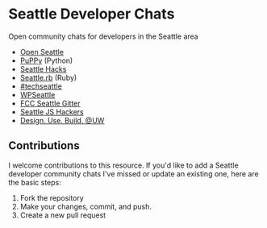 # Seattle Developer Chats
Open community chats for developers in the Seattle area

* [Open Seattle](https://openseattleslack.herokuapp.com/)
* [PuPPy](https://pugetsoundpython-slack.herokuapp.com/) (Python)
* [Seattle Hacks](https://seattlehacks.herokuapp.com)
* [Seattle.rb](https://seattlerbslack.herokuapp.com/) (Ruby)
* [#techseattle](https://launchpass.com/techseattle)
* [WPSeattle](https://wpseattleslack.wordpress.com/)
* [FCC Seattle Gitter](gitter.im/fccseattle/community)
* [Seattle JS Hackers](https://seattlejshackers.slack.com/join/shared_invite/enQtMzYzMDcwNzQ3Nzk0LTcxZDI5NjA1MjIwYzdkYjQ5ZDhhYjVlNzg1MjljZTg5NjU1YTRlYzhjMjNiZTQ0Y2NkMGRkOTQ2N2Q2N2VjYzU)
* [Design. Use. Build. @UW](https://dub.washington.edu/gettinginvolved.html#tab_mailing_lists_and_slack)

## Contributions
I welcome contributions to this resource. If you'd like to add a Seattle developer community chats I've missed or update an existing one, here are the basic steps:
1. Fork the repository
1. Make your changes, commit, and push.
1. Create a new pull request
